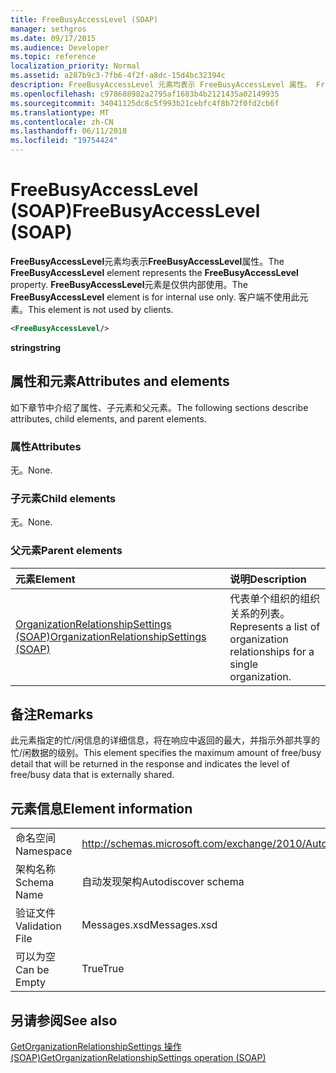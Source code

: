 ```yaml
---
title: FreeBusyAccessLevel (SOAP)
manager: sethgros
ms.date: 09/17/2015
ms.audience: Developer
ms.topic: reference
localization_priority: Normal
ms.assetid: a287b9c3-7fb6-4f2f-a8dc-15d4bc32394c
description: FreeBusyAccessLevel 元素均表示 FreeBusyAccessLevel 属性。 FreeBusyAccessLevel 元素是仅供内部使用。 客户端不使用此元素。
ms.openlocfilehash: c978608982a2795af1683b4b2121435a02149935
ms.sourcegitcommit: 34041125dc8c5f993b21cebfc4f8b72f0fd2cb6f
ms.translationtype: MT
ms.contentlocale: zh-CN
ms.lasthandoff: 06/11/2018
ms.locfileid: "19754424"
---
```

# <a name="freebusyaccesslevel-soap"></a><span data-ttu-id="f8433-105">FreeBusyAccessLevel (SOAP)</span><span class="sxs-lookup"><span data-stu-id="f8433-105">FreeBusyAccessLevel (SOAP)</span></span>

<span data-ttu-id="f8433-106">**FreeBusyAccessLevel**元素均表示**FreeBusyAccessLevel**属性。</span><span class="sxs-lookup"><span data-stu-id="f8433-106">The **FreeBusyAccessLevel** element represents the **FreeBusyAccessLevel** property.</span></span> <span data-ttu-id="f8433-107">**FreeBusyAccessLevel**元素是仅供内部使用。</span><span class="sxs-lookup"><span data-stu-id="f8433-107">The **FreeBusyAccessLevel** element is for internal use only.</span></span> <span data-ttu-id="f8433-108">客户端不使用此元素。</span><span class="sxs-lookup"><span data-stu-id="f8433-108">This element is not used by clients.</span></span> 
  
```XML
<FreeBusyAccessLevel/>
```

 <span data-ttu-id="f8433-109">**string**</span><span class="sxs-lookup"><span data-stu-id="f8433-109">**string**</span></span>
## <a name="attributes-and-elements"></a><span data-ttu-id="f8433-110">属性和元素</span><span class="sxs-lookup"><span data-stu-id="f8433-110">Attributes and elements</span></span>

<span data-ttu-id="f8433-111">如下章节中介绍了属性、子元素和父元素。</span><span class="sxs-lookup"><span data-stu-id="f8433-111">The following sections describe attributes, child elements, and parent elements.</span></span>
  
### <a name="attributes"></a><span data-ttu-id="f8433-112">属性</span><span class="sxs-lookup"><span data-stu-id="f8433-112">Attributes</span></span>

<span data-ttu-id="f8433-113">无。</span><span class="sxs-lookup"><span data-stu-id="f8433-113">None.</span></span>
  
### <a name="child-elements"></a><span data-ttu-id="f8433-114">子元素</span><span class="sxs-lookup"><span data-stu-id="f8433-114">Child elements</span></span>

<span data-ttu-id="f8433-115">无。</span><span class="sxs-lookup"><span data-stu-id="f8433-115">None.</span></span>
  
### <a name="parent-elements"></a><span data-ttu-id="f8433-116">父元素</span><span class="sxs-lookup"><span data-stu-id="f8433-116">Parent elements</span></span>

|<span data-ttu-id="f8433-117">**元素**</span><span class="sxs-lookup"><span data-stu-id="f8433-117">**Element**</span></span>|<span data-ttu-id="f8433-118">**说明**</span><span class="sxs-lookup"><span data-stu-id="f8433-118">**Description**</span></span>|
|:-----|:-----|
|[<span data-ttu-id="f8433-119">OrganizationRelationshipSettings (SOAP)</span><span class="sxs-lookup"><span data-stu-id="f8433-119">OrganizationRelationshipSettings (SOAP)</span></span>](organizationrelationshipsettings-soap.md) <br/> |<span data-ttu-id="f8433-120">代表单个组织的组织关系的列表。</span><span class="sxs-lookup"><span data-stu-id="f8433-120">Represents a list of organization relationships for a single organization.</span></span>  <br/> |
   
## <a name="remarks"></a><span data-ttu-id="f8433-121">备注</span><span class="sxs-lookup"><span data-stu-id="f8433-121">Remarks</span></span>

<span data-ttu-id="f8433-122">此元素指定的忙/闲信息的详细信息，将在响应中返回的最大，并指示外部共享的忙/闲数据的级别。</span><span class="sxs-lookup"><span data-stu-id="f8433-122">This element specifies the maximum amount of free/busy detail that will be returned in the response and indicates the level of free/busy data that is externally shared.</span></span> 
  
## <a name="element-information"></a><span data-ttu-id="f8433-123">元素信息</span><span class="sxs-lookup"><span data-stu-id="f8433-123">Element information</span></span>

|||
|:-----|:-----|
|<span data-ttu-id="f8433-124">命名空间</span><span class="sxs-lookup"><span data-stu-id="f8433-124">Namespace</span></span>  <br/> |http://schemas.microsoft.com/exchange/2010/Autodiscover  <br/> |
|<span data-ttu-id="f8433-125">架构名称</span><span class="sxs-lookup"><span data-stu-id="f8433-125">Schema Name</span></span>  <br/> |<span data-ttu-id="f8433-126">自动发现架构</span><span class="sxs-lookup"><span data-stu-id="f8433-126">Autodiscover schema</span></span>  <br/> |
|<span data-ttu-id="f8433-127">验证文件</span><span class="sxs-lookup"><span data-stu-id="f8433-127">Validation File</span></span>  <br/> |<span data-ttu-id="f8433-128">Messages.xsd</span><span class="sxs-lookup"><span data-stu-id="f8433-128">Messages.xsd</span></span>  <br/> |
|<span data-ttu-id="f8433-129">可以为空</span><span class="sxs-lookup"><span data-stu-id="f8433-129">Can be Empty</span></span>  <br/> |<span data-ttu-id="f8433-130">True</span><span class="sxs-lookup"><span data-stu-id="f8433-130">True</span></span>  <br/> |
   
## <a name="see-also"></a><span data-ttu-id="f8433-131">另请参阅</span><span class="sxs-lookup"><span data-stu-id="f8433-131">See also</span></span>



[<span data-ttu-id="f8433-132">GetOrganizationRelationshipSettings 操作 (SOAP)</span><span class="sxs-lookup"><span data-stu-id="f8433-132">GetOrganizationRelationshipSettings operation (SOAP)</span></span>](getorganizationrelationshipsettings-operation-soap.md)

